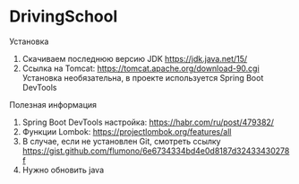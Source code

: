 # DrivingSchool
Установка
1. Скачиваем последнюю версию JDK https://jdk.java.net/15/
2. Ссылка на Tomcat: https://tomcat.apache.org/download-90.cgi Установка необязательна, в проекте используется Spring Boot DevTools

Полезная информация
1. Spring Boot DevTools настройка: https://habr.com/ru/post/479382/
2. Функции Lombok: https://projectlombok.org/features/all
3. В случае, если не установлен Git, смотреть ссылку https://gist.github.com/flumono/6e6734334bd4e0d8187d32433430278f
4. Нужно обновить  java

